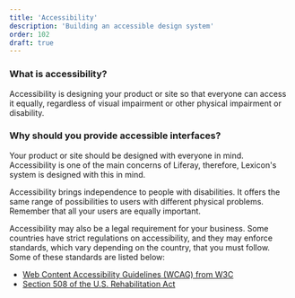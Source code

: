 ```yaml
---
title: 'Accessibility'
description: 'Building an accessible design system'
order: 102
draft: true
---
```


### What is accessibility?

Accessibility is designing your product or site so that everyone can access it equally, regardless of visual impairment or other physical impairment or disability.

### Why should you provide accessible interfaces?

Your product or site should be designed with everyone in mind. Accessibility is one of the main concerns of Liferay, therefore, Lexicon's system is designed with this in mind.

Accessibility brings independence to people with disabilities. It offers the same range of possibilities to users with different physical problems. Remember that all your users are equally important.

Accessibility may also be a legal requirement for your business. Some countries have strict regulations on accessibility, and they may enforce standards, which vary depending on the country, that you must follow. Some of these standards are listed below:

-   [Web Content Accessibility Guidelines (WCAG) from W3C](https://www.w3.org/WAI/intro/wcag)
-   [Section 508 of the U.S. Rehabilitation Act](https://www.section508.gov/section-508-of-the-rehabilitation-act)
